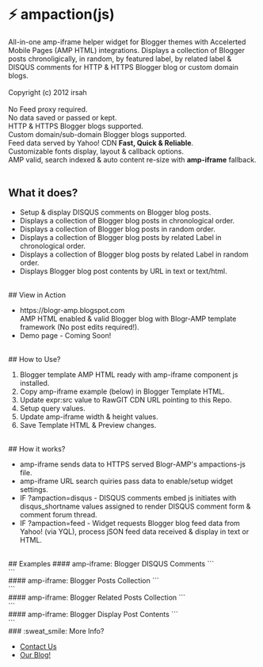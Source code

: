 # :zap: ampaction(js)
All-in-one amp-iframe helper widget for Blogger themes with Accelerted Mobile Pages (AMP HTML) integrations. Displays a collection of Blogger posts chronoligically, in random, by featured label, by related label &amp; DISQUS comments for HTTP &amp; HTTPS Blogger blog or custom domain blogs.<br>
<br>
Copyright (c) 2012 irsah 
<br>
<br>
No Feed proxy required.<br>
No data saved or passed or kept.<br>
HTTP &amp; HTTPS Blogger blogs supported.<br>
Custom domain/sub-domain Blogger blogs supported.<br>
Feed data served by Yahoo! CDN **Fast, Quick &amp; Reliable**.<br>
Customizable fonts display, layout &amp; callback options.<br>
AMP valid, search indexed &amp; auto content re-size with **amp-iframe** fallback.<br>
<br>
## What it does?
<ul>
<li>Setup &amp; display DISQUS comments on Blogger blog posts.</li>
<li>Displays a collection of Blogger blog posts in chronological order.</li>
<li>Displays a collection of Blogger blog posts in random order.</li>
<li>Displays a collection of Blogger blog posts by related Label in chronological order.</li>
<li>Displays a collection of Blogger blog posts by related Label in random order.</li>
<li>Displays Blogger blog post contents by URL in text or text/html.</li>
</ul>
<br>
## View in Action
<ul>
<li>https://blogr-amp.blogspot.com<br>
AMP HTML enabled &amp; valid Blogger blog with Blogr-AMP template framework (No post edits required!).</li>
<li>Demo page - Coming Soon!</li>
</ul>
<br>
## How to Use?
<ol>
<li>Blogger template AMP HTML ready with amp-iframe component js installed.</li>
<li>Copy amp-iframe example (below) in Blogger Template HTML.</li>
<li>Update expr:src value to RawGIT CDN URL pointing to this Repo.</li>
<li>Setup query values.</li>
<li>Update amp-iframe width &amp; height values.</li>
<li>Save Template HTML &amp; Preview changes.</li>
</ol>
<br>
## How it works?
<ul>
<li>amp-iframe sends data to HTTPS served Blogr-AMP's ampactions-js file.</li>
<li>amp-iframe URL search quiries pass data to enable/setup widget settings.</li>
<li>IF ?ampaction=disqus - DISQUS comments embed js initiates with disqus_shortname values assigned to render DISQUS comment form &amp; comment forum thread.</li>
<li>IF ?ampaction=feed - Widget requests Blogger blog feed data from Yahoo! (via YQL), process jSON feed data received &amp; display in text or HTML.</li>
</ul>
<br>
## Examples
#### amp-iframe: Blogger DISQUS Comments
```
<amp-iframe
  expr:src='"https://path-to-file.html
  ?ampactions=disqus
  &amp;shortname={{DISQUS_SHORTNAME}}
  &amp;fontstyle=normal
  &amp;fontweight=normal
  &amp;fontsize=16
  &amp;fontlineheight=1.428
  &amp;fontfamily=Helvetica,Arial,sans-serif
  &amp;canonicalurl=" + data:blog.canonicalUrl + "
  &amp;url=" + data:blog.url + "
  &amp;homepageurl=" + data:blog.homepageUrl + "
  &amp;canonicalhomepageurl=" + data:blog.canonicalHomepageUrl'
  frameborder='0'
  height='450'
  layout='responsive'
  resizable='resizable'
  sandbox='allow-forms allow-scripts allow-same-origin allow-modals allow-popups'
  width='600'>
<div aria-label='Disqus' overflow='overflow' placeholder='placeholder' role='button' tabindex='0'/>
</amp-iframe>
```
<br/>
#### amp-iframe: Blogger Posts Collection
```
<amp-iframe
  expr:src='"https://path-to-file.html
  ?ampactions=feed
  &amp;feedsummary=160
  &amp;feedlimit=100
  &amp;feedresults=5
  &amp;feedimage=420
  &amp;feedlimit=100
  &amp;fontstyle=normal
  &amp;fontweight=normal
  &amp;fontsize=16
  &amp;fontlineheight=1.428
  &amp;fontfamily=Helvetica,Arial,sans-serif
  &amp;canonicalurl=" + data:blog.canonicalUrl +"
  frameborder='0'
  height='450'
  layout='responsive' 
  resizable='resizable'
  sandbox='allow-forms allow-scripts allow-same-origin allow-modals allow-popups'
  width='600'>
  <div aria-label='Feed' overflow='overflow' placeholder='placeholder' role='button' tabindex='0'/>
</amp-iframe>
```
<br/>
#### amp-iframe: Blogger Related Posts Collection
```
<amp-iframe
  expr:src='"https://path-to-file.html
  ?ampactions=feed
  &amp;feedrelated=true
  &amp;feedrelatedlabel={{A BLOG POST LABEL}}
  &amp;feedsummary=160
  &amp;feedlimit=100
  &amp;feedresults=5
  &amp;feedimage=420
  &amp;feedlimit=100
  &amp;fontstyle=normal
  &amp;fontweight=normal
  &amp;fontsize=16
  &amp;fontlineheight=1.428
  &amp;fontfamily=Helvetica,Arial,sans-serif
  &amp;canonicalurl=" + data:blog.canonicalUrl + "
  frameborder='0' 
  height='450'
  layout='responsive' 
  resizable='resizable' 
  sandbox='allow-forms allow-scripts allow-same-origin allow-modals allow-popups' 
  width='600'>
  <div aria-label='Related' overflow='overflow' placeholder='placeholder' role='button' tabindex='0'/>
</amp-iframe>
```
<br/>
#### amp-iframe: Blogger Display Post Contents
```
<amp-iframe 
  expr:src='"https://path-to-file.html
  ?ampactions=feed
  &amp;feedcontenttype=text
  &amp;feedsummary=160
  &amp;fontstyle=normal
  &amp;fontweight=normal
  &amp;fontsize=16
  &amp;fontlineheight=1.428
  &amp;fontfamily=Helvetica,Arial,sans-serif
  &amp;canonicalurl=" + data:blog.canonicalUrl + "
  frameborder='0'
  height='450' 
  layout='responsive'
  resizable='resizable'
  sandbox='allow-forms allow-scripts allow-same-origin allow-modals allow-popups' 
  width='600'>
<div aria-label='Related' overflow='overflow' placeholder='placeholder' role='button' tabindex='0'/>
</amp-iframe>
```
<br/>
### :sweat_smile: More Info?
<ul>
<li><a href="https://blogr-amp.blogspot.com/contact" target="_blank">Contact Us</a></li>
<li><a href="//blog.irsah.com" target="_blank">Our Blog!</a></li>
</ul>
